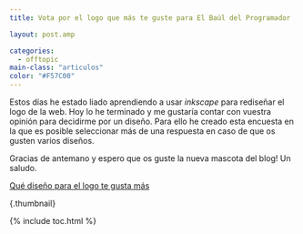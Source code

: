 ```yaml
---
title: Vota por el logo que más te guste para El Baúl del Programador

layout: post.amp

categories:
  - offtopic
main-class: "articulos"
color: "#F57C00"
---
```

Estos días he estado liado aprendiendo a usar *inkscape* para rediseñar el logo de la web. Hoy lo he terminado y me gustaría contar con vuestra opinión para decidirme por un diseño. Para ello he creado esta encuesta en la que es posible seleccionar más de una respuesta en caso de que os gusten varios diseños.

Gracias de antemano y espero que os guste la nueva mascota del blog! Un saludo.  

<!--ad-->
<noscript>
<a href="http://polldaddy.com/poll/7207708/">Qué diseño para el logo te gusta más</a>
</noscript>


[<amp-img src="/assets/img/2013/06/LOGOS.png" alt="LOGOS" width="978px" height="786px" />][1]{.thumbnail}



 [1]: /assets/img/2013/06/LOGOS.png

{% include toc.html %}
